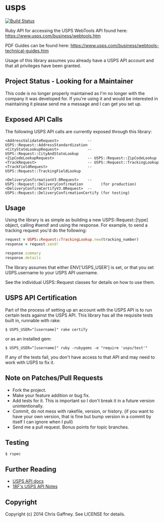 # usps

[![Build Status](https://travis-ci.org/gaffneyc/usps.svg?branch=master)](https://travis-ci.org/gaffneyc/usps)

Ruby API for accessing the USPS WebTools API found here: https://www.usps.com/business/webtools.htm

PDF Guides can be found here: https://www.usps.com/business/webtools-technical-guides.htm

Usage of this library assumes you already have a USPS API account and that all privileges have been granted.

## Project Status - Looking for a Maintainer

This code is no longer properly maintained as I'm no longer with the company it was developed for.
If you're using it and would be interested in maintaining it please send me a message and I can
get you set up.

## Exposed API Calls

The following USPS API calls are currently exposed through this library:

```
<AddressValidateRequest>             -- USPS::Request::AddressStandardization
<CityStateLookupRequest>             -- USPS::Request::CityAndStateLookup
<ZipCodeLookupRequest>               -- USPS::Request::ZipCodeLookup
<TrackRequest>                       -- USPS::Request::TrackingLookup
<TrackFieldRequest>                  -- USPS::Request::TrackingFieldLookup

<DeliveryConfirmationV3.0Request>    -- USPS::Request::DeliveryConfirmation        (for production)
<DeliveryConfirmCertifyV3.0Request>  -- USPS::Request::DeliveryConfirmationCertify (for testing)
```

## Usage

Using the library is as simple as building a new USPS::Request::[type] object, calling #send! and using the response.
For example, to send a tracking request you'd do the following:

```ruby
request = USPS::Request::TrackingLookup.new(tracking_number)
response = request.send!

response.summary
response.details
```

The library assumes that either ENV['USPS_USER'] is set, or that you set USPS.username to your USPS API username.

See the individual USPS::Request classes for details on how to use them.

## USPS API Certification

Part of the process of setting up an account with the USPS API is to run certain tests against the USPS API.
This library has all the requisite tests built in, runnable with rake:

```  
$ USPS_USER="[username]" rake certify
```

or as an installed gem:

```
$ USPS_USER="[username]" ruby -rubygems -e "require 'usps/test'"
```

If any of the tests fail, you don't have access to that API and may need to work with USPS to fix it.

## Note on Patches/Pull Requests
 
* Fork the project.
* Make your feature addition or bug fix.
* Add tests for it. This is important so I don't break it in a
  future version unintentionally.
* Commit, do not mess with rakefile, version, or history.
  (if you want to have your own version, that is fine but bump version in a commit by itself I can ignore when I pull)
* Send me a pull request. Bonus points for topic branches.

## Testing

```
$ rspec
```

## Further Reading

- [USPS API docs](https://www.usps.com/business/web-tools-apis/welcome.htm)
- [18F's USPS API Notes](https://github.com/18F/usps-api-notes)

## Copyright

Copyright (c) 2014 Chris Gaffney. See LICENSE for details.
